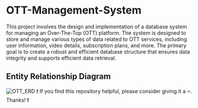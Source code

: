 # OTT-Management-System
This project involves the design and implementation of a database system for managing an Over-The-Top (OTT) platform. The system is designed to store and manage various types of data related to OTT services, including user information, video details, subscription plans, and more. The primary goal is to create a robust and efficient database structure that ensures data integrity and supports efficient data retrieval.
## Entity Relationship Diagram
![OTT_ERD](https://github.com/Yashraj-Muthyapwar/OTT-Management-System/assets/76719689/7984f1b7-3951-49ba-86ab-6c6039964983)
❗ If you find this repository helpful, please consider giving it a ⭐. Thanks! ❗
